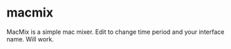 # macmix
MacMix is a simple mac mixer. Edit to change time period and your interface name. Will work.

